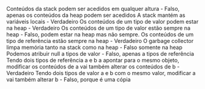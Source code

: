 Conteúdos da stack podem ser acedidos em qualquer altura - Falso, apenas os conteúdos da heap podem ser acedidos
A stack mantém as variáveis locais - Verdadeiro
Os conteúdos de um tipo de valor podem estar na heap - Verdadeiro
Os conteúdos de um tipo de valor estão sempre na heap - Falso, podem estar na heap mas não sempre.
Os conteúdos de um tipo de referência estão sempre na heap - Verdadeiro
O garbage collector limpa memória tanto na stack como na heap - Falso somente na heap
Podemos atribuir null a tipos de valor - Falso, apenas a tipos de referência
Tendo dois tipos de referência a e b a apontar para o mesmo objeto, modificar os conteúdos de a vai também alterar os conteúdos de b - Verdadeiro
Tendo dois tipos de valor a e b com o mesmo valor, modificar a vai também alterar b - Falso, porque é uma cópia